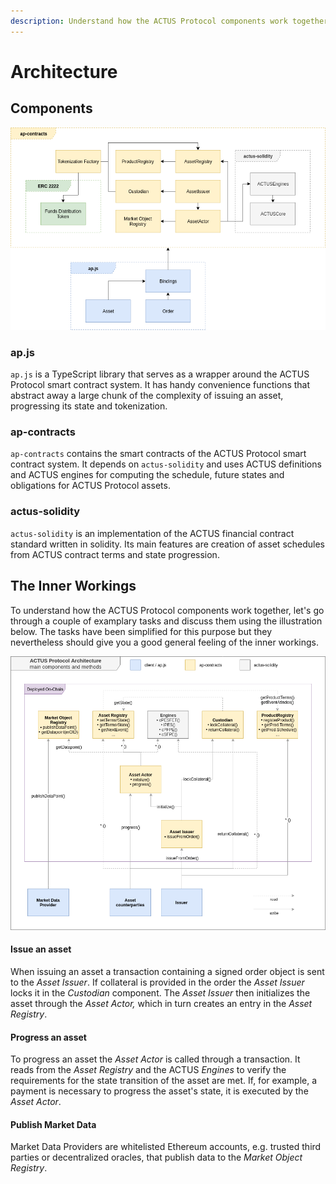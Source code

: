 ```yaml
---
description: Understand how the ACTUS Protocol components work together
---
```


# Architecture

## Components

![](.gitbook/assets/image%20%283%29.png)

### ap.js

`ap.js` is a TypeScript library that serves as a wrapper around the ACTUS Protocol smart contract system. It has handy convenience functions that abstract away a large chunk of the complexity of issuing an asset, progressing its state and tokenization.

### ap-contracts

`ap-contracts` contains the smart contracts of the ACTUS Protocol smart contract system. It depends on `actus-solidity` and uses ACTUS definitions and ACTUS engines for computing the schedule, future states and obligations for ACTUS Protocol assets.

### actus-solidity

`actus-solidity` is an implementation of the ACTUS financial contract standard written in solidity. Its main features are creation of asset schedules from ACTUS contract terms and  state progression.

## The Inner Workings

To understand how the ACTUS Protocol components work together, let's go through a couple of examplary tasks and discuss them using the illustration below. The tasks have been simplified for this purpose but they nevertheless should give you a good general feeling of the inner workings.

![](.gitbook/assets/image%20%282%29.png)

#### Issue an asset

When issuing an asset a transaction containing a signed order object is sent to the _Asset Issuer_. If collateral is provided in the order the _Asset Issuer_ locks it in the _Custodian_ component. The _Asset Issuer_ then initializes the asset through the _Asset Actor,_ which in turn creates an entry in the _Asset Registry_. 

#### Progress an asset

To progress an asset the _Asset Actor_ is called through a transaction. It reads from the _Asset Registry_ and the ACTUS _Engines_ to verify the requirements for the state transition of the asset are met. If, for example, a payment is necessary to progress the asset's state, it is executed by the _Asset Actor_. 

#### Publish Market Data

Market Data Providers are whitelisted Ethereum accounts, e.g. trusted third parties or decentralized oracles, that publish data to the _Market Object Registry_.



